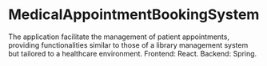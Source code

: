 # MedicalAppointmentBookingSystem
The application facilitate the management of patient appointments, providing functionalities similar to those of a library management system but tailored to a healthcare environment.
Frontend: React.
Backend: Spring.
